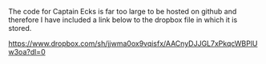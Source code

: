 The code for Captain Ecks is far too large to be hosted on github and therefore I have included a link below to the dropbox file in which it is stored.

https://www.dropbox.com/sh/jjwma0ox9vqisfx/AACnyDJJGL7xPkqcWBPlUw3oa?dl=0
